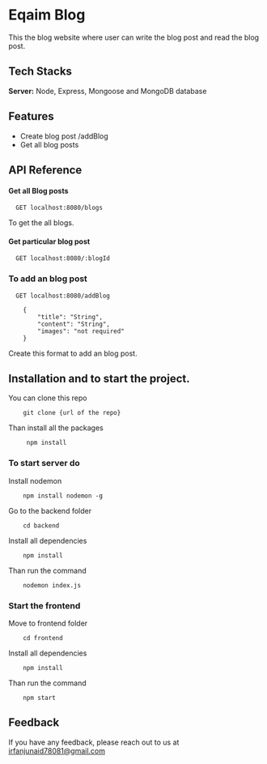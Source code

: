 
# Eqaim Blog

This the blog website where user can write the blog post and read the blog post.


## Tech Stacks

**Server:** Node, Express, Mongoose and MongoDB database


## Features

- Create blog post /addBlog
- Get all blog posts


## API Reference

#### Get all Blog posts

```
  GET localhost:8080/blogs
```
To get the all blogs.

#### Get particular blog post

```
  GET localhost:8080/:blogId
```

### To add an blog post

```
  GET localhost:8080/addBlog
```
```
    {
        "title": "String",
        "content": "String",
        "images": "not required"
    }
```

Create this format to add an blog post.
## Installation and to start the project.

You can clone this repo

```
    git clone {url of the repo}
```
Than install all the packages

```
     npm install
```

### To start server do

Install nodemon 

```
    npm install nodemon -g
```
Go to the backend folder

```
    cd backend
```
Install all dependencies
```
    npm install
```

Than run the command

```
    nodemon index.js
```

### Start the frontend

Move to frontend folder
```
    cd frontend
```

Install all dependencies
```
    npm install
```

Than run the command
```
    npm start
```


## Feedback

If you have any feedback, please reach out to us at irfanjunaid78081@gmail.com

